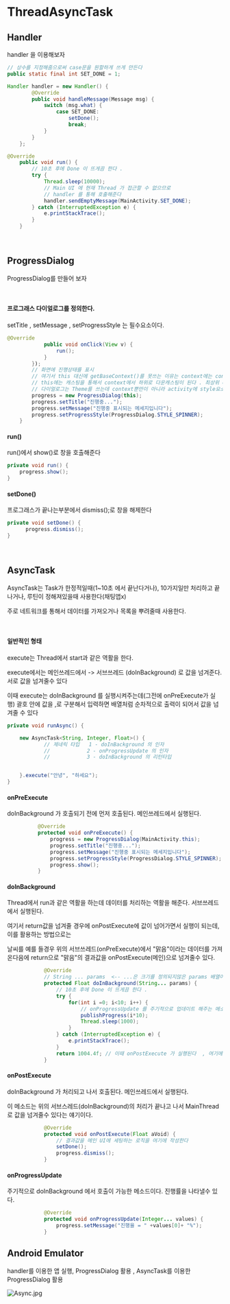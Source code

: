 # ThreadAsyncTask


## Handler

handler 을 이용해보자


```java
// 상수를 지정해줌으로써 case문을 원할하게 쓰게 만든다
public static final int SET_DONE = 1;

Handler handler = new Handler() {
        @Override
        public void handleMessage(Message msg) {
            switch (msg.what) {
                case SET_DONE:
                    setDone();
                    break;
            }
        }
    };
```


```java
@Override
    public void run() {
        // 10초 후에 Done 이 뜨게끔 한다 .
        try {
            Thread.sleep(10000);
            // Main UI 에 현재 Thread 가 접근할 수 없으므로
            // handler 를 통해 호출해준다
            handler.sendEmptyMessage(MainActivity.SET_DONE);
        } catch (InterruptedException e) {
            e.printStackTrace();
        }
    }
```


<br/>



## ProgressDialog



ProgressDialog를 만들어 보자



<br/>




#### 프로그래스 다이얼로그를 정의한다.




setTitle , setMessage , setProgressStyle 는 필수요소이다.




```java
@Override
            public void onClick(View v) {
                run();
            }
        });
        // 화면에 진행상태를 표시
        // 여기서 this 대신에 getBaseContext()를 못쓰는 이유는 context에는 context만 들어가있다
        // this에는 캐스팅을 통해서 context에서 하위로 다운캐스팅이 된다 . 최상위 context를 넘겨주면 하위로 다시 캐스팅이 되지 않는다(context 리소스만 가지고있다)
        // 다이얼로그는 Theme를 쓰는데 context뿐만이 아니라 activity에 style요소를 가지고 있기 때문에 this를 써야한다
        progress = new ProgressDialog(this);
        progress.setTitle("진행중...");
        progress.setMessage("진행중 표시되는 메세지입니다");
        progress.setProgressStyle(ProgressDialog.STYLE_SPINNER);
    }
```



#### run()

run()에서 show()로 창을 호출해준다



```java
private void run() {
    progress.show();
}
```



#### setDone()



프로그래스가 끝나는부분에서 dismiss();로 창을 해제한다




```java
private void setDone() {
      progress.dismiss();
}
```



<br/>




## AsyncTask




AsyncTask는 Task가 한정적일때(1~10초 에서 끝난다거나), 10가지일만 처리하고 끝나거나, 루틴이 정해져있을때 사용한다(채팅앱x)



주로 네트워크를 통해서 데이터를 가져오거나 목록을 뿌려줄때 사용한다.




<br/>


#### 일반적인 형태


execute는 Thread에서 start과 같은 역활을 한다.

execute에서는 메인쓰레드에서 -> 서브쓰레드 (doInBackground) 로 값을 넘겨준다. 서로 값을 넘겨줄수 있다


이때 execute는 doInBackground 를 실행시켜주는데(그전에 onPreExecute가 실행) 괄호 안에 값을 ,로 구분해서 입력하면 배열처럼 순차적으로 출력이 되어서 값을 넘겨줄 수 있다


```java
private void runAsync() {

    new AsyncTask<String, Integer, Float>() {
            // 제네릭 타입   1 - doInBackground 의 인자
            //            2 - onProgressUpdate 의 인자
            //            3 - doInBackground 의 리턴타입


    }.execute("안녕", "하세요");
}
```




#### onPreExecute



doInBackground 가 호출되기 전에 먼저 호출된다. 메인쓰레드에서 실행된다.




```java
          @Override
          protected void onPreExecute() {
              progress = new ProgressDialog(MainActivity.this);
              progress.setTitle("진행중...");
              progress.setMessage("진행중 표시되는 메세지입니다");
              progress.setProgressStyle(ProgressDialog.STYLE_SPINNER);
              progress.show();
          }
```




#### doInBackground




Thread에서 run과 같은 역활을 하는데 데이터를 처리하는 역활을 해준다. 서브쓰레드에서 실행된다.



여기서 return값을 넘겨줄 경우에 onPostExecute에 값이 넘어가면서 실행이 되는데, 이를 활용하는 방법으로는




날씨를 예를 들경우 위의 서브쓰레드(onPreExecute)에서 "맑음"이라는 데이터를 가져온다음에 return으로 "맑음"의 결과값을 onPostExecute(메인)으로 넘겨줄수 있다.




```java
            @Override
            // String ... params  <-- ...은 크기를 정의되지않은 params 배열이라고 생각하면 됨
            protected Float doInBackground(String... params) {
                // 10초 후에 Done 이 뜨게끔 한다 .
                try {
                    for(int i =0; i<10; i++) {
                        // onProgressUpdate 를 주기적으로 업데이트 해주는 메소드
                        publishProgress(i*10);
                        Thread.sleep(1000);
                    }
                } catch (InterruptedException e) {
                    e.printStackTrace();
                }
                return 1004.4f; // 이때 onPostExecute 가 실행된다  , 여기에 넘길 값을 쓰면 된다
            }
```



#### onPostExecute



doInBackground 가 처리되고 나서 호출된다. 메인쓰레드에서 실행된다.



이 메소드는 위의 서브스레드(doInBackground)의 처리가 끝나고 나서 MainThread로 값을 넘겨줄수 있다는 얘기이다.




```java
            @Override
            protected void onPostExecute(Float aVoid) {
                // 결과값을 메인 UI에 세팅하는 로직을 여기에 작성한다
                setDone();
                progress.dismiss();
            }
```



#### onProgressUpdate



주기적으로 doInBackground 에서 호출이 가능한 메소드이다. 진행률을 나타낼수 있다.



```java
            @Override
            protected void onProgressUpdate(Integer... values) {
                progress.setMessage("진행율 = " +values[0]+ "%");
            }
```





## Android Emulator


handler를 이용한 앱 실행, ProgressDialog 활용 , AsyncTask를 이용한 ProgressDialog 활용



![Async.jpg](https://github.com/iNusz/ThreadAsyncTask/blob/master/app/src/main/res/mipmap-xxhdpi/Async.jpg)

